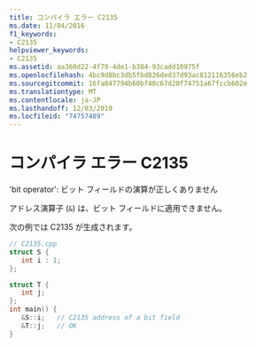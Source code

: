 ```yaml
---
title: コンパイラ エラー C2135
ms.date: 11/04/2016
f1_keywords:
- C2135
helpviewer_keywords:
- C2135
ms.assetid: aa360d22-4f79-4de1-b384-93cadd10975f
ms.openlocfilehash: 4bc9d8bc3db5fbd826ded37d93ac812116356eb2
ms.sourcegitcommit: 16fa847794b60bf40c67d20f74751a67fccb602e
ms.translationtype: MT
ms.contentlocale: ja-JP
ms.lasthandoff: 12/03/2019
ms.locfileid: "74757489"
---
```

# <a name="compiler-error-c2135"></a>コンパイラ エラー C2135

'bit operator': ビット フィールドの演算が正しくありません

アドレス演算子 (`&`) は、ビット フィールドに適用できません。

次の例では C2135 が生成されます。

```cpp
// C2135.cpp
struct S {
   int i : 1;
};

struct T {
   int j;
};
int main() {
   &S::i;   // C2135 address of a bit field
   &T::j;   // OK
}
```
